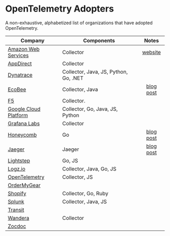 # OpenTelemetry Adopters

A non-exhaustive, alphabetized list of organizations that have adopted OpenTelemetry.

| Company                                           | Components                      |  Notes                                                                                                               |
| ------------------------------------------------  | ------------------------------- |  :-----------------------------------------------------------------------------------------------------------------: |
| [Amazon Web Services](https://aws.amazon.com/)    | Collector                       |  [website](https://aws.amazon.com/otel/)                                                                             |
| [AppDirect](https://www.appdirect.com/)           | Collector                       |                                                                                                                      |
| [Dynatrace](https://www.dynatrace.com/)           | Collector, Java, JS, Python, Go, .NET |                                                                                                                |
| [EcoBee](https://www.ecobee.com/)                 | Collector, Java                 |  [blog post](https://www.honeycomb.io/blog/bees-working-together-how-ecobees-engineers-adopted-honeycomb/)           |
| [F5](https://www.f5.com/)                         | Collector.                      |                                                                                                                      |
| [Google Cloud Platform](https://cloud.google.com) | Collector, Go, Java, JS, Python |                                                                                                                      |
| [Grafana Labs](https://grafana.com/)              | Collector                       |                                                                                                                      |
| [Honeycomb](https://honeycomb.io)                 | Go                              |  [blog post](https://www.honeycomb.io/blog/interview-with-honeycomb-engineer-chris-toshok-dogfooding-opentelemetry/) |
| [Jaeger](https://jaegertracing.io)                | Jaeger                          |  [blog post](https://medium.com/jaegertracing/jaeger-embraces-opentelemetry-collector-90a545cbc24)                   |
| [Lightstep](https://lightstep.com)                | Go, JS                          |                                                                                                                      |
| [Logz.io](https://logz.io)                        | Collector, Java, Go, JS         |                                                                                                                      |
| [OpenTelemetry](https://opentelemetry.io)         | Collector, JS                   |                                                                                                                      |
| [OrderMyGear](https://www.ordermygear.com/)       |                                 |                                                                                                                      |
| [Shopify](https://www.shopify.com/)               | Collector, Go, Ruby             |                                                                                                                      |
| [Splunk](https://www.splunk.com/)                 | Collector, Java, JS             |                                                                                                                      |
| [Transit](https://transitapp.com/)                |                                 |                                                                                                                      |
| [Wandera](https://www.wandera.com/)               | Collector                       |                                                                                                                      |
| [Zocdoc](https://www.zocdoc.com/)                 |                                 |                                                                                                                      |
